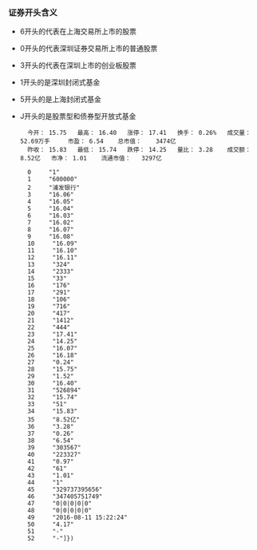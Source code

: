 ### 证券开头含义

- 6开头的代表在上海交易所上市的股票
- 0开头的代表深圳证券交易所上市的普通股票
- 3开头的代表在深圳上市的创业板股票
- 1开头的是深圳封闭式基金 
- 5开头的是上海封闭式基金
- J开头的是股票型和债券型开放式基金

        今开：	15.75 	最高：	16.40 	涨停：	17.41 	换手：	0.26% 	成交量：	52.69万手 	市盈：	6.54 	总市值：	3474亿
        昨收：	15.83 	最低：	15.74 	跌停：	14.25 	量比：	3.28 	成交额：	8.52亿 	市净：	1.01 	流通市值：	3297亿

        0     "1"
        1     "600000"
        2     "浦发银行"
        3     "16.06"
        4     "16.05"
        5     "16.04"
        6     "16.03"
        7     "16.02"
        8     "16.07"
        9     "16.08"
        10     "16.09"
        11     "16.10"
        12     "16.11"
        13     "324"
        14     "2333"
        15     "33"
        16     "176"
        17     "291"
        18     "106"
        19     "716"
        20     "417"
        21     "1412"
        22     "444"
        23     "17.41"
        24     "14.25"
        25     "16.07"
        26     "16.18"
        27     "0.24"
        28     "15.75"
        29     "1.52"
        30     "16.40"
        31     "526894"
        32     "15.74"
        33     "51"
        34     "15.83"
        35     "8.52亿"
        36     "3.28"
        37     "0.26"
        38     "6.54"
        39     "303567"
        40     "223327"
        41     "0.97"
        42     "61"
        43     "1.01"
        44     "1"
        45     "329737395656"
        46     "347405751749"
        47     "0|0|0|0|0"
        48     "0|0|0|0|0"
        49     "2016-08-11 15:22:24"
        50     "4.17"
        51     "-"
        52     "-"]})
